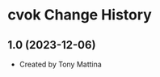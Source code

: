 cvok Change History
====================

1.0 (2023-12-06)
----------------
* Created by Tony Mattina
